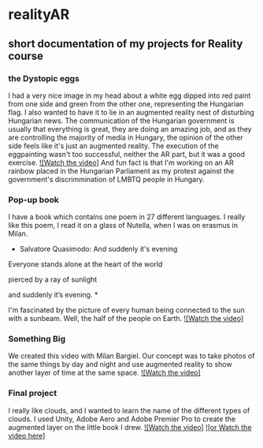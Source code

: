 # realityAR

## short documentation of my projects for Reality course

### the Dystopic eggs
I had a very nice image in my head about a white egg dipped into red paint from one side and green from the other one, representing the Hungarian flag. I also wanted to have it to lie in an augmented reality nest of disturbing Hungarian news. The communication of the Hungarian government is usually that everything is great, they are doing an amazing job, and as they are controlling the majority of media in Hungary, the opinion of the other side feels like it's just an augmented reality.
The execution of the eggpainting wasn't too successful, neither the AR part, but it was a good exercise.
[![Watch the video]](https://www.youtube.com/watch?v=AKswXIWSFp8)
And fun fact is that I'm working on an AR rainbow placed in the Hungarian Parliament as my protest against the government's discrimmination of LMBTQ people in Hungary.  

### Pop-up book
I have a book which contains one poem in 27 different languages. I really like this poem, I read it on a glass of Nutella, when I was on erasmus in Milan.

* Salvatore Quasimodo: And suddenly it's evening

Everyone stands alone at the heart of the world

pierced by a ray of sunlight

and suddenly it’s evening. *

I'm fascinated by the picture of every human being connected to the sun with a sunbeam. Well, the half of the people on Earth.
[![Watch the video]](https://www.youtube.com/watch?v=CzMP-IZxyg0)

### Something Big
We created this video with Milan Bargiel. 
Our concept was to take photos of the same things by day and night and use augmented reality to show another layer of time at the same space.
[![Watch the video]](https://www.youtube.com/watch?v=Krt_LjS7kDo)

### Final project
I really like clouds, and I wanted to learn the name of the different types of clouds.
I used Unity, Adobe Aero and Adobe Premier Pro to create the augmented layer on the little book I drew.
[![Watch the video]](https://www.youtube.com/watch?v=Y_Dbi0jiIIA)
[![or Watch the video here]](https://vimeo.com/547347454#)
